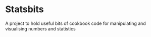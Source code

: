 # Statsbits

A project to hold useful bits of cookbook code for manipulating and visualising numbers and statistics
